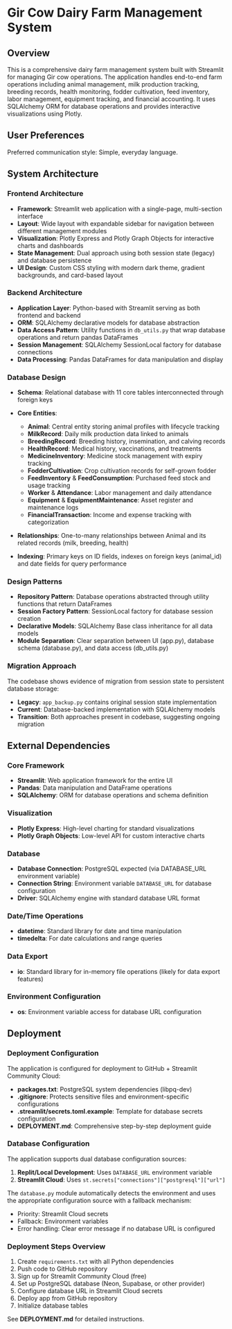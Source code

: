 # Gir Cow Dairy Farm Management System

## Overview

This is a comprehensive dairy farm management system built with Streamlit for managing Gir cow operations. The application handles end-to-end farm operations including animal management, milk production tracking, breeding records, health monitoring, fodder cultivation, feed inventory, labor management, equipment tracking, and financial accounting. It uses SQLAlchemy ORM for database operations and provides interactive visualizations using Plotly.

## User Preferences

Preferred communication style: Simple, everyday language.

## System Architecture

### Frontend Architecture
- **Framework**: Streamlit web application with a single-page, multi-section interface
- **Layout**: Wide layout with expandable sidebar for navigation between different management modules
- **Visualization**: Plotly Express and Plotly Graph Objects for interactive charts and dashboards
- **State Management**: Dual approach using both session state (legacy) and database persistence
- **UI Design**: Custom CSS styling with modern dark theme, gradient backgrounds, and card-based layout

### Backend Architecture
- **Application Layer**: Python-based with Streamlit serving as both frontend and backend
- **ORM**: SQLAlchemy declarative models for database abstraction
- **Data Access Pattern**: Utility functions in `db_utils.py` that wrap database operations and return pandas DataFrames
- **Session Management**: SQLAlchemy SessionLocal factory for database connections
- **Data Processing**: Pandas DataFrames for data manipulation and display

### Database Design
- **Schema**: Relational database with 11 core tables interconnected through foreign keys
- **Core Entities**:
  - **Animal**: Central entity storing animal profiles with lifecycle tracking
  - **MilkRecord**: Daily milk production data linked to animals
  - **BreedingRecord**: Breeding history, insemination, and calving records
  - **HealthRecord**: Medical history, vaccinations, and treatments
  - **MedicineInventory**: Medicine stock management with expiry tracking
  - **FodderCultivation**: Crop cultivation records for self-grown fodder
  - **FeedInventory** & **FeedConsumption**: Purchased feed stock and usage tracking
  - **Worker** & **Attendance**: Labor management and daily attendance
  - **Equipment** & **EquipmentMaintenance**: Asset register and maintenance logs
  - **FinancialTransaction**: Income and expense tracking with categorization

- **Relationships**: One-to-many relationships between Animal and its related records (milk, breeding, health)
- **Indexing**: Primary keys on ID fields, indexes on foreign keys (animal_id) and date fields for query performance

### Design Patterns
- **Repository Pattern**: Database operations abstracted through utility functions that return DataFrames
- **Session Factory Pattern**: SessionLocal factory for database session creation
- **Declarative Models**: SQLAlchemy Base class inheritance for all data models
- **Module Separation**: Clear separation between UI (app.py), database schema (database.py), and data access (db_utils.py)

### Migration Approach
The codebase shows evidence of migration from session state to persistent database storage:
- **Legacy**: `app_backup.py` contains original session state implementation
- **Current**: Database-backed implementation with SQLAlchemy models
- **Transition**: Both approaches present in codebase, suggesting ongoing migration

## External Dependencies

### Core Framework
- **Streamlit**: Web application framework for the entire UI
- **Pandas**: Data manipulation and DataFrame operations
- **SQLAlchemy**: ORM for database operations and schema definition

### Visualization
- **Plotly Express**: High-level charting for standard visualizations
- **Plotly Graph Objects**: Low-level API for custom interactive charts

### Database
- **Database Connection**: PostgreSQL expected (via DATABASE_URL environment variable)
- **Connection String**: Environment variable `DATABASE_URL` for database configuration
- **Driver**: SQLAlchemy engine with standard database URL format

### Date/Time Operations
- **datetime**: Standard library for date and time manipulation
- **timedelta**: For date calculations and range queries

### Data Export
- **io**: Standard library for in-memory file operations (likely for data export features)

### Environment Configuration
- **os**: Environment variable access for database URL configuration

## Deployment

### Deployment Configuration
The application is configured for deployment to GitHub + Streamlit Community Cloud:

- **packages.txt**: PostgreSQL system dependencies (libpq-dev)
- **.gitignore**: Protects sensitive files and environment-specific configurations
- **.streamlit/secrets.toml.example**: Template for database secrets configuration
- **DEPLOYMENT.md**: Comprehensive step-by-step deployment guide

### Database Configuration
The application supports dual database configuration sources:

1. **Replit/Local Development**: Uses `DATABASE_URL` environment variable
2. **Streamlit Cloud**: Uses `st.secrets["connections"]["postgresql"]["url"]`

The `database.py` module automatically detects the environment and uses the appropriate configuration source with a fallback mechanism:
- Priority: Streamlit Cloud secrets
- Fallback: Environment variables
- Error handling: Clear error message if no database URL is configured

### Deployment Steps Overview
1. Create `requirements.txt` with all Python dependencies
2. Push code to GitHub repository
3. Sign up for Streamlit Community Cloud (free)
4. Set up PostgreSQL database (Neon, Supabase, or other provider)
5. Configure database URL in Streamlit Cloud secrets
6. Deploy app from GitHub repository
7. Initialize database tables

See **DEPLOYMENT.md** for detailed instructions.